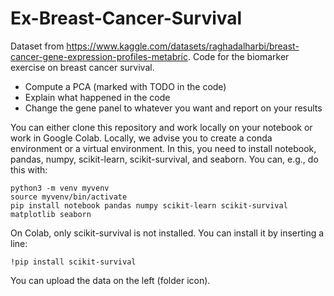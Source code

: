 # Ex-Breast-Cancer-Survival

Dataset from https://www.kaggle.com/datasets/raghadalharbi/breast-cancer-gene-expression-profiles-metabric. 
Code for the biomarker exercise on breast cancer survival. 

* Compute a PCA (marked with TODO in the code)
* Explain what happened in the code
* Change the gene panel to whatever you want and report on your results

You can either clone this repository and work locally on your notebook or work in Google Colab. Locally, we advise you to create a conda environment or a virtual environment. In this, you need to install notebook, pandas, numpy, scikit-learn, scikit-survival, and seaborn. 
You can, e.g., do this with: 
```
python3 -m venv myvenv
source myvenv/bin/activate
pip install notebook pandas numpy scikit-learn scikit-survival matplotlib seaborn
```

On Colab, only scikit-survival is not installed. You can install it by inserting a line: 
```
!pip install scikit-survival
```
You can upload the data on the left (folder icon).  
